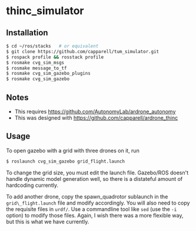 thinc\_simulator
===============

Installation
------------

```bash
$ cd ~/ros/stacks   # or equivalent
$ git clone https://github.com/capparell/tum_simulator.git
$ rospack profile && rosstack profile
$ rosmake cvg_sim_msgs
$ rosmake message_to_tf
$ rosmake cvg_sim_gazebo_plugins
$ rosmake cvg_sim_gazebo
```

Notes
-----

* This requires https://github.com/AutonomyLab/ardrone_autonomy
* This was designed with https://github.com/capparell/ardrone_thinc

Usage
-----

To open gazebo with a grid with three drones on it, run

```bash
$ roslaunch cvg_sim_gazebo grid_flight.launch
```

To change the grid size, you must edit the launch file.  Gazebo/ROS doesn't
handle dynamic model generation well, so there is a distateful amount of
hardcoding currently.

To add another drone, copy the spawn_quadrotor sublaunch in the
`grid\_flight.launch` file and modify accordingly.  You will also need to copy
the requisite files in `urdf/`.  Use a commandline tool like `sed` (use the
`-i` option) to modify those files.  Again, I wish there was a more flexible
way, but this is what we have currently.
